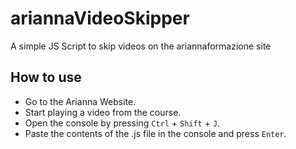 # ariannaVideoSkipper
A simple JS Script to skip videos on the ariannaformazione site

## How to use
* Go to the Arianna Website.
* Start playing a video from the course.
* Open the console by pressing `Ctrl` + `Shift` + `J`.
* Paste the contents of the .js file in the console and press `Enter`.
